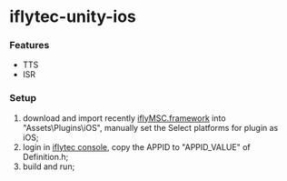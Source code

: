 # iflytec-unity-ios

### Features
- TTS
- ISR

### Setup
1. download and import recently [iflyMSC.framework](https://www.xfyun.cn/sdk/dispatcher) into "Assets\Plugins\iOS", manually set the Select platforms for plugin as iOS;
2. login in [iflytec console](https://www.xfyun.cn/), copy the APPID to "APPID_VALUE" of Definition.h;
3. build and run;
